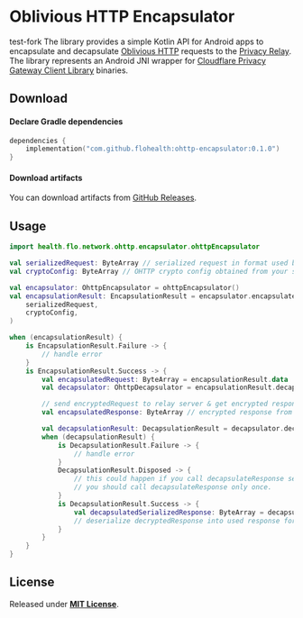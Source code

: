 # Oblivious HTTP Encapsulator
test-fork
The library provides a simple Kotlin API for Android apps to encapsulate and
decapsulate [Oblivious HTTP](https://datatracker.ietf.org/doc/html/draft-ietf-ohai-ohttp-02) requests to
the [Privacy Relay](https://github.com/cloudflare/privacy-gateway-relay).
The library represents an Android JNI wrapper
for [Cloudflare Privacy Gateway Client Library](https://github.com/cloudflare/privacy-gateway-client-library) binaries.

## Download

#### Declare Gradle dependencies

```kotlin
dependencies {
    implementation("com.github.flohealth:ohttp-encapsulator:0.1.0")
}
```

#### Download artifacts

You can download artifacts from [GitHub Releases](https://github.com/flohealth/ok-ohttp-encapsulator/releases). <br />

## Usage

```kotlin
import health.flo.network.ohttp.encapsulator.ohttpEncapsulator

val serializedRequest: ByteArray // serialized request in format used by your app
val cryptoConfig: ByteArray // OHTTP crypto config obtained from your server

val encapsulator: OhttpEncapsulator = ohttpEncapsulator()
val encapsulationResult: EncapsulationResult = encapsulator.encapsulateRequest(
    serializedRequest,
    cryptoConfig,
)

when (encapsulationResult) {
    is EncapsulationResult.Failure -> {
        // handle error
    }
    is EncapsulationResult.Success -> {
        val encapsulatedRequest: ByteArray = encapsulationResult.data
        val decapsulator: OhttpDecapsulator = encapsulationResult.decapsulator

        // send encryptedRequest to relay server & get encrypted response from relay server
        val encapsulatedResponse: ByteArray // encrypted response from relay

        val decapsulationResult: DecapsulationResult = decapsulator.decapsulateResponse(encapsulatedResponse)
        when (decapsulationResult) {
            is DecapsulationResult.Failure -> {
                // handle error
            }
            DecapsulationResult.Disposed -> {
                // this could happen if you call decapsulateResponse second time. 
                // you should call decapsulateResponse only once.
            }
            is DecapsulationResult.Success -> {
                val decapsulatedSerializedResponse: ByteArray = decapsulationResult.data
                // deserialize decryptedResponse into used response format & use it
            }
        }
    }
}
```

## License

Released under [**MIT License**](LICENSE.txt).
